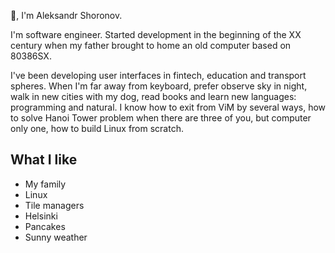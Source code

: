 👋, I'm Aleksandr Shoronov.

I'm software engineer. Started development in the beginning of the XX century when my father brought to home an old computer based on 80386SX.

I've been developing user interfaces in fintech, education and transport spheres. When I'm far away from keyboard, prefer observe sky in night, walk in new cities with my dog, read books and learn new languages: programming and natural. I know how to exit from ViM by several ways, how to solve Hanoi Tower problem when there are three of you, but computer only one, how to build Linux from scratch.

## What I like

- My family
- Linux
- Tile managers
- Helsinki
- Pancakes
- Sunny weather
